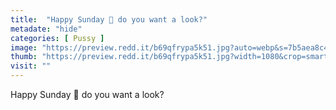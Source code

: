 ```yaml
---
title:  "Happy Sunday 🖤 do you want a look?"
metadate: "hide"
categories: [ Pussy ]
image: "https://preview.redd.it/b69qfrypa5k51.jpg?auto=webp&s=7b5aea8c40629e286553616a3827180042f4a78a"
thumb: "https://preview.redd.it/b69qfrypa5k51.jpg?width=1080&crop=smart&auto=webp&s=c6924192b9a0718936f740129a9ec54d1896a929"
visit: ""
---
```

Happy Sunday 🖤 do you want a look?
